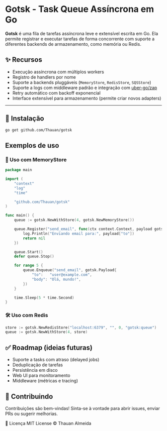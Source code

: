 # Gotsk - Task Queue Assíncrona em Go

**Gotsk** é uma fila de tarefas assíncrona leve e extensível escrita em Go. Ela permite registrar e executar tarefas de forma concorrente com suporte a diferentes backends de armazenamento, como memória ou Redis.

## ✨ Recursos

- Execução assíncrona com múltiplos workers
- Registro de handlers por nome
- Suporte a backends pluggáveis (`MemoryStore`, `RedisStore`, `SQSStore`)
- Suporte a logs com middleware padrão e integração com [uber-go/zap](https://github.com/uber-go/zap)
- Retry automático com backoff exponencial
- Interface extensível para armazenamento (permite criar novos adapters)

---

## 🚀 Instalação

```bash
go get github.com/Thauan/gotsk
```

## Exemplos de uso
### 🧪 Uso com MemoryStore

```go
package main

import (
	"context"
	"log"
	"time"

	"github.com/Thauan/gotsk"
)

func main() {
	queue := gotsk.NewWithStore(4, gotsk.NewMemoryStore())

	queue.Register("send_email", func(ctx context.Context, payload gotsk.Payload) error {
		log.Println("Enviando email para:", payload["to"])
		return nil
	})

	queue.Start()
	defer queue.Stop()

	for range 5 {
		queue.Enqueue("send_email", gotsk.Payload{
			"to":   "user@example.com",
			"body": "Olá, mundo!",
		})
	}

	time.Sleep(5 * time.Second)
}
```

### 🛠️ Uso com Redis

```go
store := gotsk.NewRedisStore("localhost:6379", "", 0, "gotsk:queue")
queue := gotsk.NewWithStore(4, store)
```


## ✅ Roadmap (ideias futuras)
- Suporte a tasks com atraso (delayed jobs)
- Deduplicação de tarefas
- Persistência em disco
- Web UI para monitoramento
- Middleware (métricas e tracing)

## 🤝 Contribuindo
Contribuições são bem-vindas! Sinta-se à vontade para abrir issues, enviar PRs ou sugerir melhorias.

📄 Licença
MIT License © Thauan Almeida
